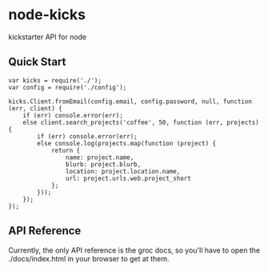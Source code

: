 node-kicks
==========

kickstarter API for node

## Quick Start

	var kicks = require('./');
	var config = require('./config');

	kicks.Client.fromEmail(config.email, config.password, null, function (err, client) {
		if (err) console.error(err);
		else client.search_projects('coffee', 50, function (err, projects) {
			if (err) console.error(err);
			else console.log(projects.map(function (project) {
				return {
					name: project.name,
					blurb: project.blurb,
					location: project.location.name,
					url: project.urls.web.project_short
				};
			}));
		});
	});

## API Reference
Currently, the only API reference is the groc docs, so you'll have to open
the ./docs/index.html in your browser to get at them.